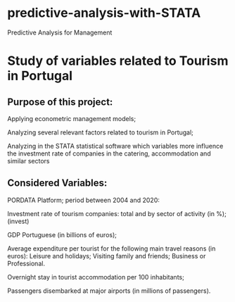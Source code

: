 # predictive-analysis-with-STATA
Predictive Analysis for Management

# Study of variables related to Tourism in Portugal



## Purpose of this project:

Applying econometric management models;

Analyzing several relevant factors related to tourism in Portugal;

Analyzing in the STATA statistical software which variables more influence the investment rate of companies in the catering, accommodation and similar sectors


## Considered Variables:

PORDATA Platform; period between 2004 and 2020:

Investment rate of tourism companies: total and by sector of activity (in %); (invest)

GDP Portuguese (in billions of euros);

Average expenditure per tourist for the following main travel reasons (in euros):
		 Leisure and holidays; 
		 Visiting family and friends;
		 Business or Professional.
		 
Overnight stay in tourist accommodation per 100 inhabitants; 

Passengers disembarked at major airports (in millions of passengers). 
